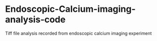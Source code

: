 # Endoscopic-Calcium-imaging-analysis-code
Tiff file analysis recorded from endoscopic calcium imaging experiment
